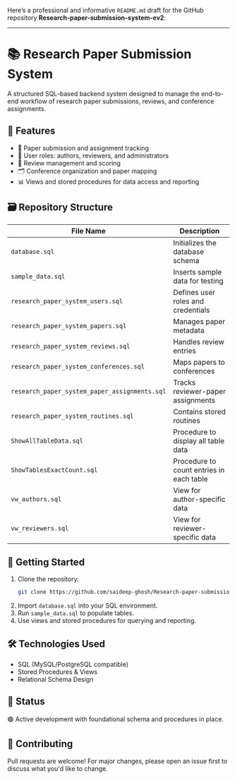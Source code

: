 Here’s a professional and informative `README.md` draft for the GitHub repository **Research-paper-submission-system-ev2**:

---

# 📚 Research Paper Submission System

A structured SQL-based backend system designed to manage the end-to-end workflow of research paper submissions, reviews, and conference assignments.

## 🧩 Features

- 📄 Paper submission and assignment tracking
- 👥 User roles: authors, reviewers, and administrators
- 📝 Review management and scoring
- 🗂 Conference organization and paper mapping
- 📊 Views and stored procedures for data access and reporting

## 🗃️ Repository Structure

| File Name                             | Description |
|--------------------------------------|-------------|
| `database.sql`                       | Initializes the database schema |
| `sample_data.sql`                    | Inserts sample data for testing |
| `research_paper_system_users.sql`    | Defines user roles and credentials |
| `research_paper_system_papers.sql`   | Manages paper metadata |
| `research_paper_system_reviews.sql`  | Handles review entries |
| `research_paper_system_conferences.sql` | Maps papers to conferences |
| `research_paper_system_paper_assignments.sql` | Tracks reviewer-paper assignments |
| `research_paper_system_routines.sql` | Contains stored routines |
| `ShowAllTableData.sql`               | Procedure to display all table data |
| `ShowTablesExactCount.sql`          | Procedure to count entries in each table |
| `vw_authors.sql`                     | View for author-specific data |
| `vw_reviewers.sql`                   | View for reviewer-specific data |

## 🚀 Getting Started

1. Clone the repository:
   ```bash
   git clone https://github.com/saideep-ghosh/Research-paper-submission-system-ev2.git
   ```
2. Import `database.sql` into your SQL environment.
3. Run `sample_data.sql` to populate tables.
4. Use views and stored procedures for querying and reporting.

## 🛠 Technologies Used

- SQL (MySQL/PostgreSQL compatible)
- Stored Procedures & Views
- Relational Schema Design

## 📌 Status

🟢 Active development with foundational schema and procedures in place.

## 🤝 Contributing

Pull requests are welcome! For major changes, please open an issue first to discuss what you'd like to change.
